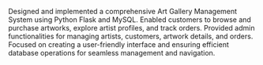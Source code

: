 Designed and implemented a comprehensive Art Gallery Management System using Python Flask and MySQL. Enabled customers to browse and purchase artworks, explore artist profiles, and track orders. Provided admin functionalities for 
managing artists, customers, artwork details, and orders. Focused on creating a user-friendly interface and ensuring efficient database operations for seamless management and navigation. 
